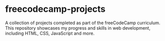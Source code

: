 # freecodecamp-projects
A collection of projects completed as part of the freeCodeCamp curriculum. This repository showcases my progress and skills in web development, including HTML, CSS, JavaScript and more.
